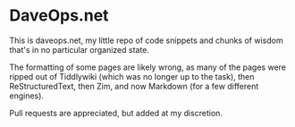 # DaveOps.net

This is daveops.net, my little repo of code snippets and chunks of wisdom
that's in no particular organized state.

The formatting of some pages are likely wrong, as many of the pages were ripped
out of Tiddlywiki (which was no longer up to the task), then ReStructuredText,
then Zim, and now Markdown (for a few different engines).

Pull requests are appreciated, but added at my discretion.
